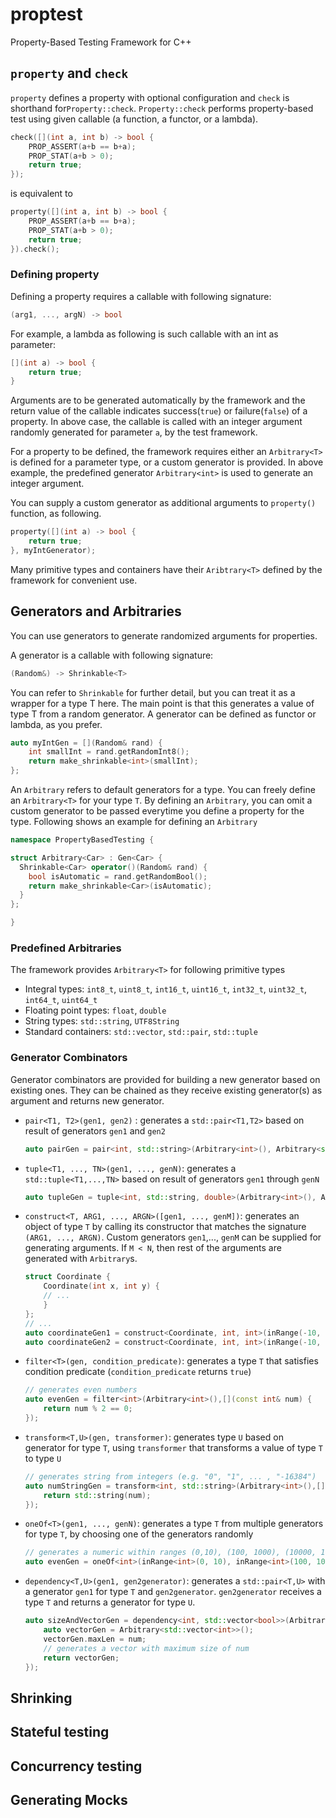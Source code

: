 # proptest
Property-Based Testing Framework for C++

## `property` and `check`

`property` defines a property with optional configuration and `check` is shorthand for`Property::check`.
`Property::check` performs property-based test using given callable (a function, a functor, or a lambda).

```cpp
check([](int a, int b) -> bool {
    PROP_ASSERT(a+b == b+a);
    PROP_STAT(a+b > 0);
    return true;
});
```

is equivalent to

```cpp
property([](int a, int b) -> bool {
    PROP_ASSERT(a+b == b+a);
    PROP_STAT(a+b > 0);
    return true;
}).check();
```

### Defining property
Defining a property requires a callable with following signature:

```cpp
(arg1, ..., argN) -> bool
```

For example, a lambda as following is such callable with an int as parameter:

```cpp
[](int a) -> bool {
    return true;
}
```

Arguments are to be generated automatically by the framework and the return value of the callable indicates success(`true`) or failure(`false`) of a property.
In above case, the callable is called with an integer argument randomly generated for parameter `a`, by the test framework. 

For a property to be defined, the framework requires either an `Arbitrary<T>` is defined for a parameter type, or a custom generator is provided. In above example, the predefined generator `Arbitrary<int>` is used to generate an integer argument.

You can supply a custom generator as additional arguments to `property()` function, as following.

```cpp
property([](int a) -> bool {
    return true;
}, myIntGenerator);
```

Many primitive types and containers have their `Aribtrary<T>` defined by the framework for convenient use.

## Generators and Arbitraries

You can use generators to generate randomized arguments for properties.

A generator is a callable with following signature:

```cpp
(Random&) -> Shrinkable<T>
```

You can refer to `Shrinkable` for further detail, but you can treat it as a wrapper for a type T here. The main point is that this generates a value of type T from a random generator. A generator can be defined as functor or lambda, as you prefer.  

```cpp
auto myIntGen = [](Random& rand) {
    int smallInt = rand.getRandomInt8();
    return make_shrinkable<int>(smallInt);
};
```

An `Arbitrary` refers to default generators for a type. You can freely define an `Arbitrary<T>` for your type `T`. By defining an `Arbitrary`, you can omit a custom generator to be passed everytime you define a property for the type. Following shows an example for defining an `Arbitrary`

```cpp
namespace PropertyBasedTesting {

struct Arbitrary<Car> : Gen<Car> {
  Shrinkable<Car> operator()(Random& rand) {
    bool isAutomatic = rand.getRandomBool();
    return make_shrinkable<Car>(isAutomatic);
  }
};

}
```

### Predefined Arbitraries

The framework provides `Arbitrary<T>` for following primitive types
* Integral types: `int8_t`, `uint8_t`, `int16_t`, `uint16_t`, `int32_t`, `uint32_t`, `int64_t`, `uint64_t`
* Floating point types: `float`, `double`
* String types: `std::string`, `UTF8String`
* Standard containers: `std::vector`, `std::pair`, `std::tuple`

### Generator Combinators

Generator combinators are provided for building a new generator based on existing ones. They can be chained as they receive existing generator(s) as argument and returns new generator.

* `pair<T1, T2>(gen1, gen2)` : generates a `std::pair<T1,T2>` based on result of generators `gen1` and `gen2`

	```cpp
	auto pairGen = pair<int, std::string>(Arbitrary<int>(), Arbitrary<std::string>());
	```

* `tuple<T1, ..., TN>(gen1, ..., genN)`: generates a `std::tuple<T1,...,TN>` based on result of generators `gen1` through `genN`

	```cpp
	auto tupleGen = tuple<int, std::string, double>(Arbitrary<int>(), Arbitrary<std::string>(), Arbitrary<double>());
	```

* `construct<T, ARG1, ..., ARGN>([gen1, ..., genM])`: generates an object of type `T` by calling its constructor that matches the signature `(ARG1, ..., ARGN)`. Custom generators `gen1`,..., `genM` can be supplied for generating arguments. If `M < N`, then rest of the arguments are generated with `Arbitrary`s.

	```cpp
	struct Coordinate {
	    Coordinate(int x, int y) {
		// ...
	    }
	};
	// ...
	auto coordinateGen1 = construct<Coordinate, int, int>(inRange(-10, 10), inRange(-20, 20));
	auto coordinateGen2 = construct<Coordinate, int, int>(inRange(-10, 10)); // y is generated with Arbitrary<int>
	```

* `filter<T>(gen, condition_predicate)`:  generates a type `T` that satisfies condition predicate (`condition_predicate` returns `true`)

	```cpp
	// generates even numbers
	auto evenGen = filter<int>(Arbitrary<int>(),[](const int& num) {
	    return num % 2 == 0;
	});
	```

* `transform<T,U>(gen, transformer)`: generates type `U` based on generator for type `T`, using `transformer` that transforms a value of type `T` to type `U`

	```cpp
	// generates string from integers (e.g. "0", "1", ... , "-16384")
	auto numStringGen = transform<int, std::string>(Arbitrary<int>(),[](const int& num) {
	    return std::string(num);
	});
	```

* `oneOf<T>(gen1, ..., genN)`: generates a type `T` from multiple generators for type `T`, by choosing one of the generators randomly

	```cpp
	// generates a numeric within ranges (0,10), (100, 1000), (10000, 100000)
	auto evenGen = oneOf<int>(inRange<int>(0, 10), inRange<int>(100, 1000), inRange<int>(10000, 100000));
	```

* `dependency<T,U>(gen1, gen2generator)`: generates a `std::pair<T,U>` with a generator `gen1` for type `T` and `gen2generator`. `gen2generator` receives a type `T` and returns a generator for type `U`.

	```cpp
	auto sizeAndVectorGen = dependency<int, std::vector<bool>>(Arbitrary<int>(),[](const int& num) {
	    auto vectorGen = Arbitrary<std::vector<int>>();
	    vectorGen.maxLen = num;
	    // generates a vector with maximum size of num
	    return vectorGen;
	});
	```


## Shrinking

## Stateful testing

## Concurrency testing

## Generating Mocks
## 
